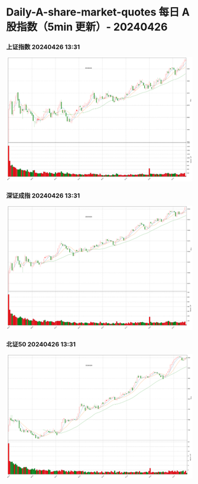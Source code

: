 
# Daily-A-share-market-quotes 每日 A 股指数（5min 更新）- 20240426

### 上证指数 20240426 13:31
![](./fig/2024/4/20240426-sh000001.png)

### 深证成指 20240426 13:31
![](./fig/2024/4/20240426-sz399001.png)

### 北证50 20240426 13:31
![](./fig/2024/4/20240426-bj899050.png)
